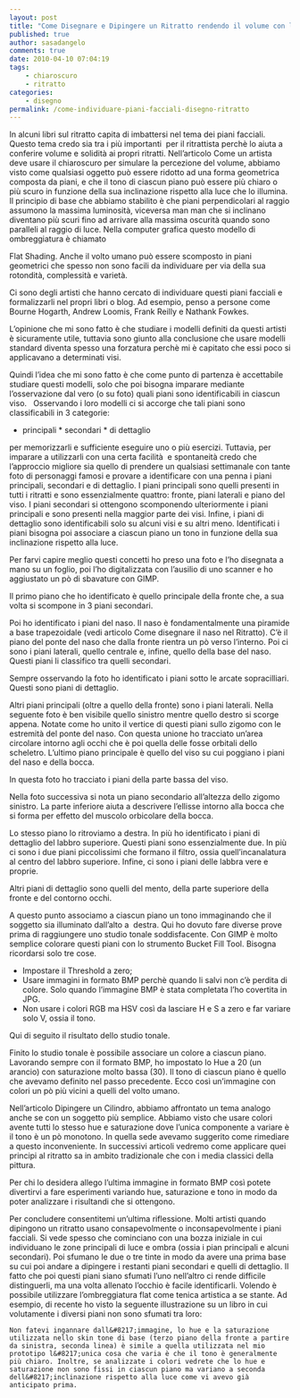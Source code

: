 ```yaml
---
layout: post
title: "Come Disegnare e Dipingere un Ritratto rendendo il volume con l'uso dei piani facciali."
published: true
author: sasadangelo
comments: true
date: 2010-04-10 07:04:19
tags:
    - chiaroscuro
    - ritratto
categories:
    - disegno
permalink: /come-individuare-piani-facciali-disegno-ritratto
---
```




  In alcuni libri sul ritratto capita di imbattersi nel tema dei piani facciali. Questo tema credo sia tra i più importanti  per il ritrattista perchè lo aiuta a conferire volume e solidità ai propri ritratti. Nell&#8217;articolo Come un artista deve usare il chiaroscuro per simulare la percezione del volume, abbiamo visto come qualsiasi oggetto può essere ridotto ad una forma geometrica composta da piani, e che il tono di ciascun piano può essere più chiaro o più scuro in funzione della sua inclinazione rispetto alla luce che lo illumina. Il principio di base che abbiamo stabilito è che piani perpendicolari al raggio assumono la massima luminosità, viceversa man man che si inclinano diventano più scuri fino ad arrivare alla massima oscurità quando sono paralleli al raggio di luce. Nella computer grafica questo modello di ombreggiatura è chiamato 
  
  Flat Shading. Anche il volto umano può essere scomposto in piani geometrici che spesso non sono facili da individuare per via della sua rotondità, complessità e varietà.



  Ci sono degli artisti che hanno cercato di individuare questi piani facciali e formalizzarli nel propri libri o blog. Ad esempio, penso a persone come Bourne Hogarth, Andrew Loomis, Frank Reilly e Nathank Fowkes.



  L&#8217;opinione che mi sono fatto è che studiare i modelli definiti da questi artisti è sicuramente utile, tuttavia sono giunto alla conclusione che usare modelli standard diventa spesso una forzatura perchè mi è capitato che essi poco si applicavano a determinati visi.



  Quindi l&#8217;idea che mi sono fatto è che come punto di partenza è accettabile studiare questi modelli, solo che poi bisogna imparare mediante l&#8217;osservazione dal vero (o su foto) quali piani sono identificabili in ciascun viso.   Osservando i loro modelli ci si accorge che tali piani sono classificabili in 3 categorie:



  * principali * secondari * di dettaglio



  per memorizzarli e sufficiente eseguire uno o più esercizi. Tuttavia, per imparare a utilizzarli con una certa facilità  e spontaneità credo che l&#8217;approccio migliore sia quello di prendere un qualsiasi settimanale con tante foto di personaggi famosi e provare a identificare con una penna i piani principali, secondari e di dettaglio. I piani principali sono quelli presenti in tutti i ritratti e sono essenzialmente quattro: fronte, piani laterali e piano del viso. I piani secondari si ottengono scomponendo ulteriormente i piani principali e sono presenti nella maggior parte dei visi. Infine, i piani di dettaglio sono identificabili solo su alcuni visi e su altri meno. Identificati i piani bisogna poi associare a ciascun piano un tono in funzione della sua inclinazione rispetto alla luce.



  Per farvi capire meglio questi concetti ho preso una foto e l&#8217;ho disegnata a mano su un foglio, poi l&#8217;ho digitalizzata con l&#8217;ausilio di uno scanner e ho aggiustato un pò di sbavature con GIMP.




Il primo piano che ho identificato è quello principale della fronte che, a sua volta si scompone in 3 piani secondari.




  Poi ho identificato i piani del naso. Il naso è fondamentalmente una piramide a base trapezoidale (vedi articolo Come disegnare il naso nel Ritratto). C&#8217;è il piano del ponte del naso che dalla fronte rientra un pò verso l&#8217;interno. Poi ci sono i piani laterali, quello centrale e, infine, quello della base del naso. Questi piani li classifico tra quelli secondari.




Sempre osservando la foto ho identificato i piani sotto le arcate sopracilliari. Questi sono piani di dettaglio.




  Altri piani principali (oltre a quello della fronte) sono i piani laterali. Nella seguente foto è ben visibile quello sinistro mentre quello destro si scorge appena. Notate come ho unito il vertice di questi piani sullo zigomo con le estremità del ponte del naso. Con questa unione ho tracciato un&#8217;area circolare intorno agli occhi che è poi quella delle fosse orbitali dello scheletro. L&#8217;ultimo piano principale è quello del viso su cui poggiano i piani del naso e della bocca.




In questa foto ho tracciato i piani della parte bassa del viso.




  Nella foto successiva si nota un piano secondario all&#8217;altezza dello zigomo sinistro. La parte inferiore aiuta a descrivere l&#8217;ellisse intorno alla bocca che si forma per effetto del muscolo orbicolare della bocca.





  Lo stesso piano lo ritroviamo a destra. In più ho identificato i piani di dettaglio del labbro superiore. Questi piani sono essenzialmente due. In più ci sono i due piani piccolissimi che formano il filtro, ossia quell&#8217;incanalatura al centro del labbro superiore. Infine, ci sono i piani delle labbra vere e proprie.




Altri piani di dettaglio sono quelli del mento, della parte superiore della fronte e del contorno occhi.




  A questo punto associamo a ciascun piano un tono immaginando che il soggetto sia illuminato dall&#8217;alto a  destra. Qui ho dovuto fare diverse prove prima di raggiungere uno studio tonale soddisfacente. Con GIMP è molto semplice colorare questi piani con lo strumento Bucket Fill Tool. Bisogna ricordarsi solo tre cose.


  * Impostare il Threshold a zero;
  * Usare immagini in formato BMP perchè quando li salvi non c&#8217;è perdita di colore. Solo quando l&#8217;immagine BMP è stata completata l&#8217;ho covertita in JPG.
  * Non usare i colori RGB ma HSV così da lasciare H e S a zero e far variare solo V, ossia il tono.



Qui di seguito il risultato dello studio tonale.




  Finito lo studio tonale è possibile associare un colore a ciascun piano. Lavorando sempre con il formato BMP, ho impostato lo Hue a 20 (un arancio) con saturazione molto bassa (30). Il tono di ciascun piano è quello che avevamo definito nel passo precedente. Ecco così un&#8217;immagine con colori un pò più vicini a quelli del volto umano.





  Nell&#8217;articolo Dipingere un Cilindro, abbiamo affrontato un tema analogo anche se con un soggetto più semplice. Abbiamo visto che usare colori avente tutti lo stesso hue e saturazione dove l&#8217;unica componente a variare è il tono è un pò monotono. In quella sede avevamo suggerito come rimediare a questo inconveniente. In successivi articoli vedremo come applicare quei principi al ritratto sa in ambito tradizionale che con i media classici della pittura.



  Per chi lo desidera allego l&#8217;ultima immagine in formato BMP così potete divertirvi a fare esperimenti variando hue, saturazione e tono in modo da poter analizzare i risultandi che si ottengono.



  Per concludere consentitemi un&#8217;ultima riflessione. Molti artisti quando dipingono un ritratto usano consapevolmente o inconsapevolmente i piani facciali. Si vede spesso che cominciano con una bozza iniziale in cui individuano le zone principali di luce e ombra (ossia i pian principali e alcuni secondari). Poi sfumano le due o tre tinte in modo da avere una prima base su cui poi andare a dipingere i restanti piani secondari e quelli di dettaglio. Il fatto che poi questi piani siano sfumati l&#8217;uno nell&#8217;altro ci rende difficile distinguerli, ma una volta allenato l&#8217;occhio è facile identificarli. Volendo è possibile utilizzare l&#8217;ombreggiatura flat come tenica artistica a se stante. Ad esempio, di recente ho visto la seguente illustrazione su un libro in cui volutamente i diversi piani non sono sfumati tra loro:



  
    
  
  
  
    Non fatevi ingannare dall&#8217;immagine, lo hue e la saturazione utilizzata nello skin tone di base (terzo piano della fronte a partire da sinistra, seconda linea) è simile a quella utilizzata nel mio prototipo l&#8217;unica cosa che varia è che il tono è generalmente più chiaro. Inoltre, se analizzate i colori vedrete che lo hue e saturazione non sono fissi in ciascun piano ma variano a seconda dell&#8217;inclinazione rispetto alla luce come vi avevo già anticipato prima.
  